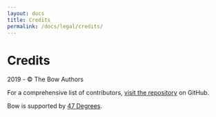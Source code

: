 ```yaml
---
layout: docs
title: Credits
permalink: /docs/legal/credits/
---
```


# Credits
 
 2019 - © The Bow Authors
 
 For a comprehensive list of contributors, [visit the repository](https://github.com/bow-swift/bow/graphs/contributors) on GitHub.

 Bow is supported by [47 Degrees](https://www.47deg.com).
